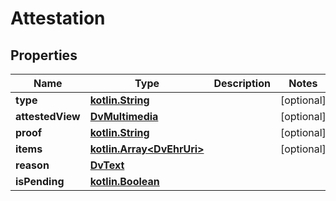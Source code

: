 # Attestation

## Properties
Name | Type | Description | Notes
------------ | ------------- | ------------- | -------------
**type** | [**kotlin.String**](.md) |  |  [optional]
**attestedView** | [**DvMultimedia**](DvMultimedia.md) |  |  [optional]
**proof** | [**kotlin.String**](.md) |  |  [optional]
**items** | [**kotlin.Array&lt;DvEhrUri&gt;**](DvEhrUri.md) |  |  [optional]
**reason** | [**DvText**](DvText.md) |  | 
**isPending** | [**kotlin.Boolean**](.md) |  | 
